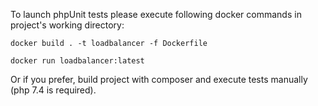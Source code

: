 To launch phpUnit tests please execute following docker commands in project's working directory:

```docker build . -t loadbalancer -f Dockerfile```

```docker run loadbalancer:latest```

Or if you prefer, build project with composer and execute tests manually (php 7.4 is required). 